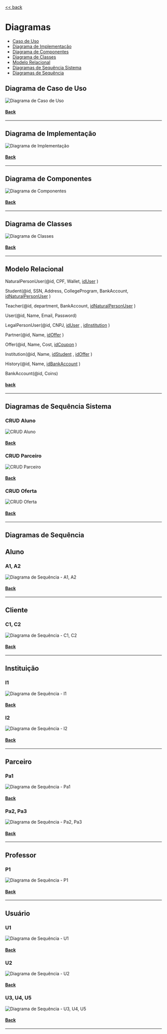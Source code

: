 [<< back](../README.md)
# Diagramas

- [Caso de Uso](#diagrama-de-caso-de-uso)
- [Diagrama de Implementação](#diagrama-de-implementação)
- [Diagrama de Componentes](#diagrama-de-componentes)
- [Diagrama de Classes](#diagrama-de-classes)
- [Modelo Relacional](#modelo-relacional)
- [Diagramas de Sequência Sistema](#diagramas-de-sequência-sistema)
- [Diagramas de Sequência](#diagramas-de-sequência)
  

## Diagrama de Caso de Uso
![Diagrama de Caso de Uso](./img/Caso%20de%20Uso.png)

#### [Back](./docs.md/#diagramas)

---

## Diagrama de Implementação
![Diagrama de Implementação](./img/Diagrama%20de%20Implementa%C3%A7%C3%A3o.png)

#### [Back](./docs.md/#diagramas)

---

## Diagrama de Componentes
![Diagrama de Componentes](./img/Diagrama%20de%20Componentes.png)

#### [Back](./docs.md/#diagramas)

---

## Diagrama de Classes
![Diagrama de Classes](./img/Diagrama%20de%20Classes.png)

#### [Back](./docs.md/#diagramas)

---
## Modelo Relacional

NaturalPersonUser(@id, CPF, Wallet, [idUser](./Mapeamento%20Modelo%20Relacional.md) )

Student(@id, SSN, Address, CollegeProgram, BankAccount, [idNaturalPersonUser](./Mapeamento%20Modelo%20Relacional.md) )

Teacher(@id, department, BankAccount, [idNaturalPersonUser](./Mapeamento%20Modelo%20Relacional.md) )

User(@id, Name, Email, Password)

LegalPersonUser(@id, CNPJ, [idUser](./Mapeamento%20Modelo%20Relacional.md) , [idInstitution](./Mapeamento%20Modelo%20Relacional.md) )

Partner(@id, Name, [idOffer](./Mapeamento%20Modelo%20Relacional.md) )

Offer(@id, Name, Cost, [idCoupon](./Mapeamento%20Modelo%20Relacional.md) )

Institution(@id, Name, [idStudent](./Mapeamento%20Modelo%20Relacional.md) , [idOffer](./Mapeamento%20Modelo%20Relacional.md) )

History(@id, Name, [idBankAccount](./Mapeamento%20Modelo%20Relacional.md) )

BankAccount(@id, Coins)

#### [back](./docs.md/#diagramas)

---

## Diagramas de Sequência Sistema
### CRUD Aluno
![CRUD Aluno](./img/Diagrama%20de%20Sequencia%20Sistema/Aluno/CRUD%20Aluno.png)
#### [Back](./docs.md/#diagramas)
### CRUD Parceiro
![CRUD Parceiro](./img/Diagrama%20de%20Sequencia%20Sistema/Partner/CRUD%20Partner.png)
#### [Back](./docs.md/#diagramas)
### CRUD Oferta
![CRUD Oferta](./img/Diagrama%20de%20Sequencia%20Sistema/Partner/CRUD%20Ofertas.png)
#### [Back](./docs.md/#diagramas)

---

## Diagramas de Sequência
## Aluno
### A1, A2
![Diagrama de Sequência - A1, A2](./img/Diagramas%20de%20Sequencia/Aluno-A%23/A1_A2.png)
#### [Back](./docs.md/#diagramas)
---
## Cliente
### C1, C2
![Diagrama de Sequência - C1, C2](./img/Diagramas%20de%20Sequencia/Cliente-C%23/C1_C2.png)
#### [Back](./docs.md/#diagramas)
---
## Instituição
### I1
![Diagrama de Sequência - I1](./img/Diagramas%20de%20Sequencia/Institui%C3%A7%C3%A3o-I%23/I1.png)
#### [Back](./docs.md/#diagramas)
### I2
![Diagrama de Sequência - I2](./img/Diagramas%20de%20Sequencia/Institui%C3%A7%C3%A3o-I%23/I2.png)
#### [Back](./docs.md/#diagramas)
---
## Parceiro
### Pa1
![Diagrama de Sequência - Pa1](./img/Diagramas%20de%20Sequencia/Parceiro-Pa%23/Pa1.png)
#### [Back](./docs.md/#diagramas)
### Pa2, Pa3
![Diagrama de Sequência - Pa2, Pa3](./img/Diagramas%20de%20Sequencia/Parceiro-Pa%23/Pa2_Pa3.png)
#### [Back](./docs.md/#diagramas)
---
## Professor
### P1
![Diagrama de Sequência - P1](./img/Diagramas%20de%20Sequencia/Professor-P%23/P1.png)
#### [Back](./docs.md/#diagramas)
---
## Usuário
### U1
![Diagrama de Sequência - U1](./img/Diagramas%20de%20Sequencia/Usu%C3%A1rio-U%23/U1.png)
#### [Back](./docs.md/#diagramas)
### U2
![Diagrama de Sequência - U2](./img/Diagramas%20de%20Sequencia/Usu%C3%A1rio-U%23/U2.png)
#### [Back](./docs.md/#diagramas)
### U3, U4, U5
![Diagrama de Sequência - U3, U4, U5](./img/Diagramas%20de%20Sequencia/Usu%C3%A1rio-U%23/U3_U4_U5.png)
#### [Back](./docs.md/#diagramas)
---